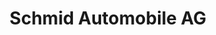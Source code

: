 ---
title: "Schmid Automobile AG"
url: /wetzikon/schmid-automobile-ag-bachtelstrasse/
shop: Autohaus
---